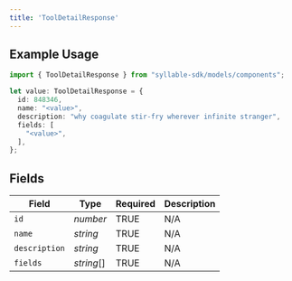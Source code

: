 ```yaml
---
title: 'ToolDetailResponse'
---
```


## Example Usage

```typescript
import { ToolDetailResponse } from "syllable-sdk/models/components";

let value: ToolDetailResponse = {
  id: 848346,
  name: "<value>",
  description: "why coagulate stir-fry wherever infinite stranger",
  fields: [
    "<value>",
  ],
};
```

## Fields

| Field              | Type               | Required           | Description        |
| ------------------ | ------------------ | ------------------ | ------------------ |
| `id`               | *number*           | TRUE | N/A                |
| `name`             | *string*           | TRUE | N/A                |
| `description`      | *string*           | TRUE | N/A                |
| `fields`           | *string*[]         | TRUE | N/A                |